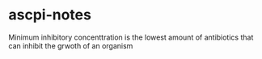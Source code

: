 # ascpi-notes
Minimum inhibitory concenttration is the lowest amount of antibiotics that can inhibit the grwoth of an organism
